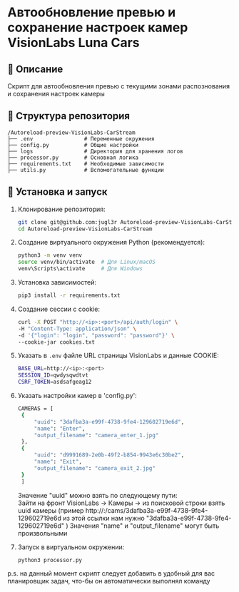 # Автообновление превью и сохранение настроек камер VisionLabs Luna Cars

## 📌 Описание

Скрипт для автообновления превью с текущими зонами распознования и сохранения настроек камеры

## 📂 Структура репозитория

```plaintext
/Autoreload-preview-VisionLabs-CarStream
├── .env                # Переменные окружения
├── config.py           # Общие настройки
├── logs                # Директория для хранения логов
├── processor.py        # Основная логика
├── requirements.txt    # Необходимые зависимости
├── utils.py            # Вспомогательные функции
```

## 🚀 Установка и запуск

1. Клонирование репозитория:
   ```bash
   git clone git@github.com:jugl3r Autoreload-preview-VisionLabs-CarStream.git
   cd Autoreload-preview-VisionLabs-CarStream
   ```
2. Создание виртуального окружения Python (рекомендуется):
   ```bash
   python3 -m venv venv
   source venv/bin/activate  # Для Linux/macOS
   venv\Scripts\activate     # Для Windows
   ```
3. Установка зависимостей:
   ```bash
   pip3 install -r requirements.txt
   ```
4. Создание сессии с cookie:
   ```bash
   curl -X POST "http://<ip>:<port>/api/auth/login" \
   -H "Content-Type: application/json" \
   -d '{"login": "login", "password": "password"}' \
   --cookie-jar cookies.txt
   ```
5. Указать в `.env` файле URL страницы  VisionLabs и данные COOKIE:
   ```bash
   BASE_URL=http://<ip>:<port>
   SESSION_ID=qwdysqwdtvt
   CSRF_TOKEN=asdsafgeag12
   ```

6. Указать настройки камер в 'config.py':
   ```bash
   CAMERAS = [
    {
        "uuid": "3dafba3a-e99f-4738-9fe4-129602719e6d",
        "name": "Enter",
        "output_filename": "camera_enter_1.jpg"
    },
    {
        "uuid": "d9991689-2e0b-49f2-b854-9943e6c30be2",
        "name": "Exit",
        "output_filename": "camera_exit_2.jpg"
    }
    ]
    ```
   Значение "uuid" можно взять по следующему пути:  
Зайти на фронт VisionLabs -> Камеры -> из поисковой строки взять uuid камеры 
(пример http://<ip>:<port>/cams/3dafba3a-e99f-4738-9fe4-129602719e6d из этой ссылки нам нужно "3dafba3a-e99f-4738-9fe4-129602719e6d" ) 
Значения "name" и "output_filename" могут быть произвольными

6. Запуск в виртуальном окружении:
   ```bash
   python3 processor.py
   ```
p.s. на данный момент скрипт следует добавить в удобный для вас планировщик задач, что-бы он автоматически выполнял команду

